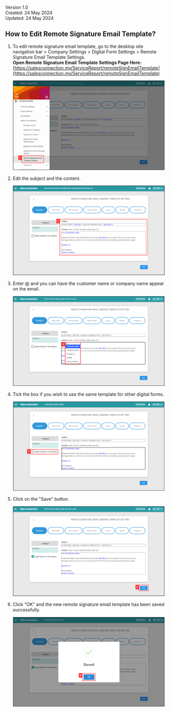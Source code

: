 Version 1.0<br>
Created: 24 May 2024<br>
Updated: 24 May 2024<br>
## How to Edit Remote Signature Email Template?

1. To edit remote signature email template, go to the desktop site navigation bar > Company Settings > Digital Form Settings > Remote Signature Email Template Settings.<br>
   **Open Remote Signature Email Template Settings Page Here:** [https://salesconnection.my/ServiceReport/remoteSignEmailTemplate](https://salesconnection.my/ServiceReport/remoteSignEmailTemplate)<br>
   
   <p align="center">
      <img src="img/Remote_Signature_Email_Template_Settings_Page.png" alt="Remote Signature Email Template Settings Page">
   </p>

3. Edit the subject and the content.<br>

   <p align="center">
      <img src="img/Remote_Signature_Email_Template_Settings_Step_2.png" alt="Remote Signature Email Template Settings Step 2">
   </p>

4. Enter @ and you can have the customer name or company name appear on the email.<br>

   <p align="center">
      <img src="img/Remote_Signature_Email_Template_Settings_Step_3.png" alt="Remote Signature Email Template Settings Step 3">
   </p>

5. Tick the box if you wish to use the same template for other digital forms.<br>

   <p align="center">
      <img src="img/Remote_Signature_Email_Template_Settings_Step_4.png" alt="Remote Signature Email Template Settings Step 4">
   </p>

6. Click on the "Save" button.<br>

   <p align="center">
      <img src="img/Remote_Signature_Email_Template_Settings_Step_5.png" alt="Remote Signature Email Template Settings Step 5">
   </p>

7. Click "OK" and the new remote signature email template has been saved successfully.<br>

   <p align="center">
      <img src="img/Remote_Signature_Email_Template_Settings_Step_6.png" alt="Remote Signature Email Template Settings Step 6">
   </p>
